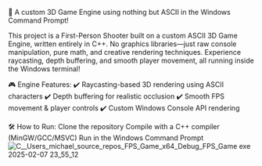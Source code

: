 🚀 A custom 3D Game Engine using nothing but ASCII in the Windows Command Prompt!

This project is a First-Person Shooter built on a custom ASCII 3D Game Engine, written entirely in C++. No graphics libraries—just raw console manipulation, pure math, and creative rendering techniques. Experience raycasting, depth buffering, and smooth player movement, all running inside the Windows terminal!

🎮 Engine Features:
✔️ Raycasting-based 3D rendering using ASCII characters
✔️ Depth buffering for realistic occlusion
✔️ Smooth FPS movement & player controls
✔️ Custom Windows Console API rendering

🛠️ How to Run:
Clone the repository
Compile with a C++ compiler (MinGW/GCC/MSVC)
Run in the Windows Command Prompt
![C__Users_michael_source_repos_FPS_Game_x64_Debug_FPS_Game exe 2025-02-07 23_55_12](https://github.com/user-attachments/assets/64363bba-dbba-4071-bb05-8ff44357c30e)
